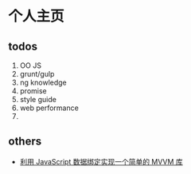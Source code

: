 个人主页
==========

## todos
1. OO JS
2. grunt/gulp
3. ng knowledge
4. promise
5. style guide
6. web performance
7. 

## others
* [利用 JavaScript 数据绑定实现一个简单的 MVVM 库](https://segmentfault.com/a/1190000004847657)